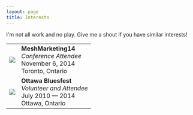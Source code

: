 ```yaml
---
layout: page
title: Interests
---
```


<p class="message">
  I'm not all work and no play. Give me a shout if you have similar interests!
</p>

<table>
  <tr>
    <td> <img src="{{ site.url }}/assets/mesh-logo-2.jpg"/> </td>
    <td> <b>MeshMarketing14</b> <br>
          <i>Conference Attendee</i> <br>
          November 6, 2014 <br>
          Toronto, Ontario
    </td>
  </tr>
  <tr>
    <td> <img src="{{ site.url }}/assets/Bluesfest-logo1.png"/> </td>
    <td> <b>Ottawa Bluesfest</b> <br>
      <i>Volunteer and Attendee</i> <br>
      July 2010 &#8212 2014 <br>
      Ottawa, Ontario
    </td>
  </tr>
</table>
